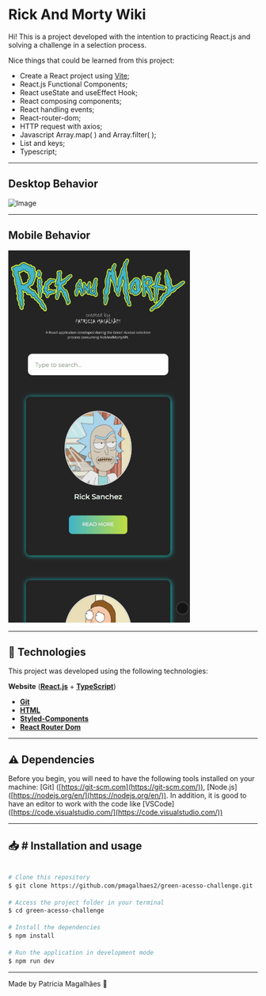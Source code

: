 

# Rick And Morty Wiki

Hi! This is a project developed with the intention to practicing React.js and solving a challenge in a selection process.

Nice things that could be learned from this project:

-   Create a React project using [Vite](https://vitejs.dev/);
- React.js Functional Components;
- React useState and useEffect Hook;
- React composing components;
- React handling events;
- React-router-dom;
- HTTP request with axios;
- Javascript Array.map( ) and Array.filter( );
- List and keys;
- Typescript;

---
## Desktop Behavior

![Image](https://github.com/pmagalhaes2/green-acesso-challenge/blob/main/src/assets/desktop.gif?raw=true)

---

## Mobile Behavior

![Image](https://github.com/pmagalhaes2/green-acesso-challenge/blob/main/src/assets/mobile.gif?raw=true)

---

## 🚀 Technologies

This project was developed using the following technologies:

**Website** (**[React.js](https://reactjs.org/)** + **[TypeScript](https://www.typescriptlang.org/)**)

- **[Git](https://git-scm.com/doc)**
- **[HTML](https://developer.mozilla.org/pt-BR/docs/Web/HTML)**
- **[Styled-Components](https://styled-components.com/)**
- **[React Router Dom](https://github.com/ReactTraining/react-router/tree/master/packages/react-router-dom)**

---

##  ⚠️ Dependencies

Before you begin, you will need to have the following tools installed on your machine: [Git] ([https://git-scm.com](https://git-scm.com/)), [Node.js] ([https://nodejs.org/en/](https://nodejs.org/en/)). In addition, it is good to have an editor to work with the code like [VSCode] ([https://code.visualstudio.com/](https://code.visualstudio.com/))

---

## 📥 # Installation and usage


```bash

# Clone this repository
$ git clone https://github.com/pmagalhaes2/green-acesso-challenge.git

# Access the project folder in your terminal
$ cd green-acesso-challenge

# Install the dependencies
$ npm install

# Run the application in development mode
$ npm run dev


```
---
Made by Patricia Magalhães 💙
